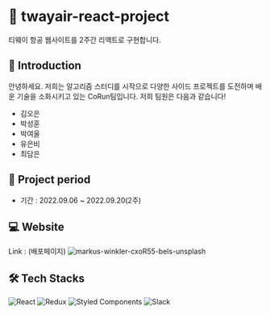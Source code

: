 # :mega: twayair-react-project
티웨이 항공 웹사이트를 2주간 리액트로 구현합니다.

##  🙌 Introduction
안녕하세요. 저희는 알고리즘 스터디를 시작으로 다양한 사이드 프로젝트를 도전하며 배운 기술을 소화시키고 있는 CoRun팀입니다. 저희 팀원은 다음과 같습니다!
- 김오은
- 박성훈
- 박여울
- 유은비
- 최담은

## :date: Project period
- 기간 : 2022.09.06 ~ 2022.09.20(2주)

## :computer: Website
Link : (배포페이지)
![markus-winkler-cxoR55-bels-unsplash](https://user-images.githubusercontent.com/100553086/188542056-593f6280-e955-4056-8471-34f1ab87bf7c.jpg)


## 🛠 Tech Stacks
![React](https://img.shields.io/badge/react-%2320232a.svg?style=for-the-badge&logo=react&logoColor=%2361DAFB)
![Redux](https://img.shields.io/badge/redux-%23593d88.svg?style=for-the-badge&logo=redux&logoColor=white)
![Styled Components](https://img.shields.io/badge/styled--components-DB7093?style=for-the-badge&logo=styled-components&logoColor=white)
![Slack](https://img.shields.io/badge/Slack-4A154B?style=for-the-badge&logo=slack&logoColor=white)

